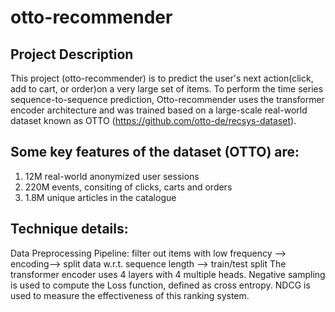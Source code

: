 # otto-recommender

## Project Description
This project (otto-recommender) is to predict the user's next action(click, add to cart, or order)on a very large set of items. To perform the time series sequence-to-sequence prediction, Otto-recommender uses the transformer encoder architecture and was trained based on a large-scale real-world dataset known as OTTO (https://github.com/otto-de/recsys-dataset). 

## Some key features of the dataset (OTTO) are:
1. 12M real-world anonymized user sessions
2. 220M events, consiting of clicks, carts and orders
3. 1.8M unique articles in the catalogue

## Technique details:
Data Preprocessing Pipeline: filter out items with low frequency --> encoding--> split data w.r.t. sequence length --> train/test split
The transformer encoder uses 4 layers with 4 multiple heads.
Negative sampling is used to compute the Loss function, defined as cross entropy.
NDCG is used to measure the effectiveness of this ranking system.

